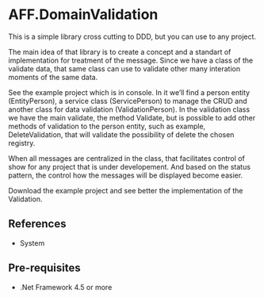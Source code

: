 # AFF.DomainValidation

This is a simple library cross cutting to DDD, but you can use to any project.

The main idea of that library is to create a concept and a standart of implementation for treatment of the message. Since we have a class of the validate data, that same class can use to validate other many interation moments  of the same data.

See the example project which is in console. In it we’ll find a person entity (EntityPerson), a service class (ServicePerson) to manage the CRUD and another class for data validation (ValidationPerson). In the validation class we have the main validate, the method Validate, but is possible to add other methods of validation to the person entity, such as example, DeleteValidation, that will validate the possibility of delete the chosen registry.

When all messages are centralized in the class, that facilitates control of show for any project that is under developement. And based on the status pattern, the control how the messages will be displayed become easier.

Download the example project and see better the implementation of the Validation.

## References
- System

## Pre-requisites
- .Net Framework 4.5 or more
